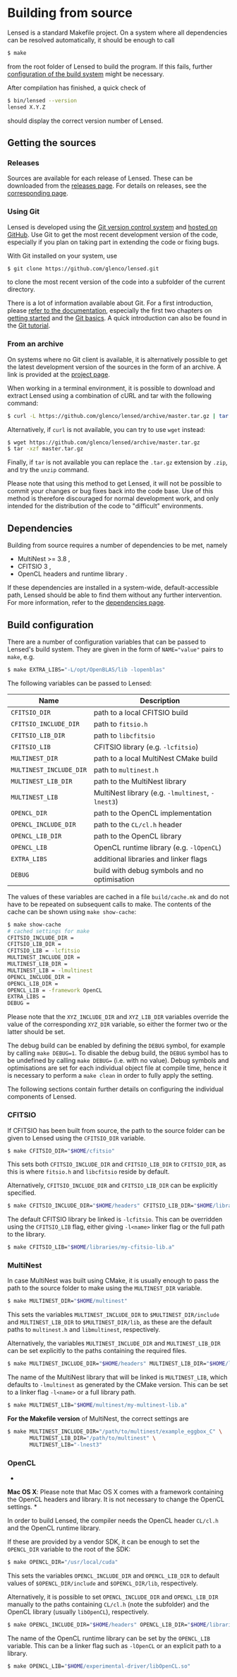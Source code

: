 Building from source
====================

Lensed is a standard Makefile project. On a system where all dependencies can
be resolved automatically, it should be enough to call

```sh
$ make
```

from the root folder of Lensed to build the program. If this fails, further
[configuration of the build system](#build-configuration) might be necessary.

After compilation has finished, a quick check of

```sh
$ bin/lensed --version
lensed X.Y.Z
```

should display the correct version number of Lensed.


Getting the sources
-------------------

### Releases

Sources are available for each release of Lensed. These can be downloaded from
the [releases page](https://github.com/glenco/lensed/releases). For details on
releases, see the [corresponding page](releases.md).


### Using Git

Lensed is developed using the [Git version control system](https://git-scm.com)
and [hosted on GitHub](https://github.com/glenco/lensed). Use Git to get the
most recent development version of the code, especially if you plan on taking
part in extending the code or fixing bugs.

With Git installed on your system, use

```sh
$ git clone https://github.com/glenco/lensed.git
```

to clone the most recent version of the code into a subfolder of the current
directory.

There is a lot of information available about Git. For a first introduction,
please [refer to the documentation](https://git-scm.com/doc), especially the
first two chapters on [getting started](https://git-scm.com/book/en/v2/Getting-Started-About-Version-Control)
and the [Git basics](https://git-scm.com/book/en/v2/Git-Basics-Getting-a-Git-Repository).
A quick introduction can also be found in the [Git tutorial](http://git-scm.com/docs/gittutorial).


### From an archive

On systems where no Git client is available, it is alternatively possible to
get the latest development version of the sources in the form of an archive.
A link is provided at the [project page](https://github.com/glenco/lensed).

When working in a terminal environment, it is possible to download and extract
Lensed using a combination of cURL and tar with the following command:

```sh
$ curl -L https://github.com/glenco/lensed/archive/master.tar.gz | tar -xz
```

Alternatively, if `curl` is not available, you can try to use `wget` instead:

```sh
$ wget https://github.com/glenco/lensed/archive/master.tar.gz
$ tar -xzf master.tar.gz
```

Finally, if `tar` is not available you can replace the `.tar.gz` extension by
`.zip`, and try the `unzip` command.

Please note that using this method to get Lensed, it will not be possible to
commit your changes or bug fixes back into the code base. Use of this method is
therefore discouraged for normal development work, and only intended for the
distribution of the code to "difficult" environments.


Dependencies
------------

Building from source requires a number of dependencies to be met, namely

-   MultiNest >= 3.8 ,
-   CFITSIO 3 ,
-   OpenCL headers and runtime library .

If these dependencies are installed in a system-wide, default-accessible path,
Lensed should be able to find them without any further intervention. For more
information, refer to the [dependencies page](dependencies.md).


Build configuration
-------------------

There are a number of configuration variables that can be passed to Lensed's
build system. They are given in the form of `NAME="value"` pairs to `make`,
e.g.

```sh
$ make EXTRA_LIBS="-L/opt/OpenBLAS/lib -lopenblas"
```

The following variables can be passed to Lensed:

| Name                    | Description                                       |
|-------------------------|---------------------------------------------------|
| `CFITSIO_DIR`           | path to a local CFITSIO build                     |
| `CFITSIO_INCLUDE_DIR`   | path to `fitsio.h`                                |
| `CFITSIO_LIB_DIR`       | path to `libcfitsio`                              |
| `CFITSIO_LIB`           | CFITSIO library (e.g. `-lcfitsio`)                |
| `MULTINEST_DIR`         | path to a local MultiNest CMake build             |
| `MULTINEST_INCLUDE_DIR` | path to `multinest.h`                             |
| `MULTINEST_LIB_DIR`     | path to the MultiNest library                     |
| `MULTINEST_LIB`         | MultiNest library (e.g. `-lmultinest`, `-lnest3`) |
| `OPENCL_DIR`            | path to the OpenCL implementation                 |
| `OPENCL_INCLUDE_DIR`    | path to the `CL/cl.h` header                      |
| `OPENCL_LIB_DIR`        | path to the OpenCL library                        |
| `OPENCL_LIB`            | OpenCL runtime library (e.g. `-lOpenCL`)          |
| `EXTRA_LIBS`            | additional libraries and linker flags             |
| `DEBUG`                 | build with debug symbols and no optimisation      |

The values of these variables are cached in a file `build/cache.mk` and do not
have to be repeated on subsequent calls to make. The contents of the cache can
be shown using `make show-cache`:

```sh
$ make show-cache
# cached settings for make
CFITSIO_INCLUDE_DIR = 
CFITSIO_LIB_DIR = 
CFITSIO_LIB = -lcfitsio
MULTINEST_INCLUDE_DIR = 
MULTINEST_LIB_DIR = 
MULTINEST_LIB = -lmultinest
OPENCL_INCLUDE_DIR = 
OPENCL_LIB_DIR = 
OPENCL_LIB = -framework OpenCL
EXTRA_LIBS = 
DEBUG = 
```

Please note that the `XYZ_INCLUDE_DIR` and `XYZ_LIB_DIR` variables override the
value of the corresponding `XYZ_DIR` variable, so either the former two or the
latter should be set.

The debug build can be enabled by defining the `DEBUG` symbol, for example by
calling `make DEBUG=1`. To disable the debug build, the `DEBUG` symbol has to
be undefined by calling `make DEBUG=` (i.e. with no value). Debug symbols and
optimisations are set for each individual object file at compile time, hence
it is necessary to perform a `make clean` in order to fully apply the setting.

The following sections contain further details on configuring the individual
components of Lensed.


### CFITSIO

If CFITSIO has been built from source, the path to the source folder can be
given to Lensed using the `CFITSIO_DIR` variable.

```sh
$ make CFITSIO_DIR="$HOME/cfitsio"
```

This sets both `CFITSIO_INCLUDE_DIR` and `CFITSIO_LIB_DIR` to `CFITSIO_DIR`, as
this is where `fitsio.h` and `libcfitsio` reside by default.

Alternatively, `CFITSIO_INCLUDE_DIR` and `CFITSIO_LIB_DIR` can be explicitly
specified.

```sh
$ make CFITSIO_INCLUDE_DIR="$HOME/headers" CFITSIO_LIB_DIR="$HOME/libraries"
```

The default CFITSIO library be linked is `-lcfitsio`. This can be overridden
using the `CFITSIO_LIB` flag, either giving `-l<name>` linker flag or the full
path to the library.

```sh
$ make CFITSIO_LIB="$HOME/libraries/my-cfitsio-lib.a"
```


### MultiNest

In case MultiNest was built using CMake, it is usually enough to pass the path
to the source folder to make using the `MULTINEST_DIR` variable.

```sh
$ make MULTINEST_DIR="$HOME/multinest"
```

This sets the variables `MULTINEST_INCLUDE_DIR` to `$MULTINEST_DIR/include` and
`MULTINEST_LIB_DIR` to `$MULTINEST_DIR/lib`, as these are the default paths to
`multinest.h` and `libmultinest`, respectively.

Alternatively, the variables `MULTINEST_INCLUDE_DIR` and `MULTINEST_LIB_DIR`
can be set explicitly to the paths containing the required files.

```sh
$ make MULTINEST_INCLUDE_DIR="$HOME/headers" MULTINEST_LIB_DIR="$HOME/libraries"
```

The name of the MultiNest library that will be linked is `MULTINEST_LIB`, which
defaults to `-lmultinest` as generated by the CMake version. This can be set to
a linker flag `-l<name>` or a full library path.

```sh
$ make MULTINEST_LIB="$HOME/multinest/my-multinest-lib.a"
```

**For the Makefile version** of MultiNest, the correct settings are

```sh
$ make MULTINEST_INCLUDE_DIR="/path/to/multinest/example_eggbox_C" \
       MULTINEST_LIB_DIR="/path/to/multinest" \
       MULTINEST_LIB="-lnest3"
```


### OpenCL

*
**Mac OS X**: Please note that Mac OS X comes with a framework containing the
OpenCL headers and library. It is not necessary to change the OpenCL settings.
*

In order to build Lensed, the compiler needs the OpenCL header `CL/cl.h` and
the OpenCL runtime library.

If these are provided by a vendor SDK, it can be enough to set the `OPENCL_DIR`
variable to the root of the SDK:

```sh
$ make OPENCL_DIR="/usr/local/cuda"
```

This sets the variables `OPENCL_INCLUDE_DIR` and `OPENCL_LIB_DIR` to default
values of `$OPENCL_DIR/include` and `$OPENCL_DIR/lib`, respectively.

Alternatively, it is possible to set `OPENCL_INCLUDE_DIR` and `OPENCL_LIB_DIR`
manually to the paths containing `CL/cl.h` (note the subfolder) and the OpenCL
library (usually `libOpenCL`), respectively.

```sh
$ make OPENCL_INCLUDE_DIR="$HOME/headers" OPENCL_LIB_DIR="$HOME/libraries"
```

The name of the OpenCL runtime library can be set by the `OPENCL_LIB` variable.
This can be a linker flag such as `-lOpenCL` or an explicit path to a library.

```sh
$ make OPENCL_LIB="$HOME/experimental-driver/libOpenCL.so"
```
